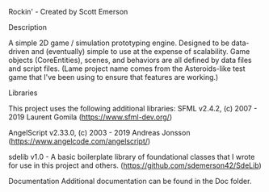 Rockin' - Created by Scott Emerson

Description

A simple 2D game / simulation prototyping engine. Designed
to be data-driven and (eventually) simple to use at the
expense of scalability. Game objects (CoreEntities), scenes,
and behaviors are all defined by data files and script files.
(Lame project name comes from the Asteroids-like test game
that I've been using to ensure that features are working.)

Libraries

This project uses the following additional libraries:
SFML v2.4.2, (c) 2007 - 2019 Laurent Gomila (https://www.sfml-dev.org/)

AngelScript v2.33.0, (c) 2003 - 2019 Andreas Jonsson
(https://www.angelcode.com/angelscript/)

sdelib v1.0 - A basic boilerplate library of foundational classes
that I wrote for use in this project and others.
(https://github.com/sdemerson42/SdeLib)

Documentation
Additional documentation can be found in the Doc folder.